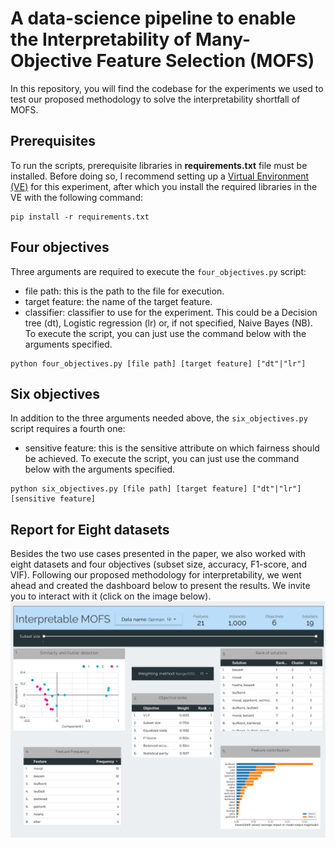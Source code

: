 # A data-science pipeline to enable the Interpretability of Many-Objective Feature Selection (MOFS)
In this repository, you will find the codebase for the experiments we used to test our proposed methodology to solve the interpretability shortfall of MOFS.
## Prerequisites
To run the scripts, prerequisite libraries in **requirements.txt** file must be installed. Before doing so, I recommend setting up a [Virtual Environment (VE)](https://docs.python.org/3/library/venv.html) for this experiment, after which you install the required libraries in the VE with the following command:
```
pip install -r requirements.txt
```
## Four objectives
Three arguments are required to execute the ```four_objectives.py``` script:
- file path: this is the path to the file for execution.
- target feature: the name of the target feature.
- classifier: classifier to use for the experiment. This could be a Decision tree (dt), Logistic regression (lr) or, if not specified, Naive Bayes (NB).
To execute the script, you can just use the command below with the arguments specified.
```
python four_objectives.py [file path] [target feature] ["dt"|"lr"]
```
## Six objectives
In addition to the three arguments needed above, the ```six_objectives.py``` script requires a fourth one:
- sensitive feature: this is the sensitive attribute on which fairness should be achieved.
To execute the script, you can just use the command below with the arguments specified.
```
python six_objectives.py [file path] [target feature] ["dt"|"lr"] [sensitive feature]
```
## Report for Eight datasets
Besides the two use cases presented in the paper, we also worked with eight datasets and four objectives (subset size, accuracy, F1-score, and VIF). Following our proposed methodology for interpretability, we went ahead and created the dashboard below to present the results. We invite you to interact with it (click on the image below).
[![Report on dashboard](https://github.com/F-U-Njoku/many-objective-fs-nsgaiii/blob/main/dashboard.jpg)](https://lookerstudio.google.com/reporting/f254a8cb-39f5-40db-a0d9-0da9d07e0589)
